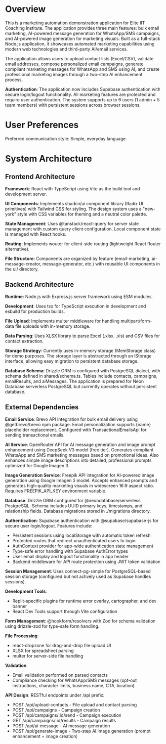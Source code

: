 # Overview

This is a marketing automation demonstration application for Elite IIT Coaching Institute. The application provides three main features: bulk email marketing, AI-powered message generation for WhatsApp/SMS campaigns, and AI-powered image generation for marketing visuals. Built as a full-stack Node.js application, it showcases automated marketing capabilities using modern web technologies and third-party AI/email services.

The application allows users to upload contact lists (Excel/CSV), validate email addresses, compose personalized email campaigns, generate compliant marketing messages for WhatsApp and SMS using AI, and create professional marketing images through a two-step AI enhancement process.

**Authentication**: The application now includes Supabase authentication with secure login/logout functionality. All marketing features are protected and require user authentication. The system supports up to 6 users (1 admin + 5 team members) with persistent sessions across browser sessions.

# User Preferences

Preferred communication style: Simple, everyday language.

# System Architecture

## Frontend Architecture

**Framework**: React with TypeScript using Vite as the build tool and development server.

**UI Components**: Implements shadcn/ui component library (Radix UI primitives) with Tailwind CSS for styling. The design system uses a "new-york" style with CSS variables for theming and a neutral color palette.

**State Management**: Uses @tanstack/react-query for server state management with custom query client configuration. Local component state is managed with React hooks.

**Routing**: Implements wouter for client-side routing (lightweight React Router alternative).

**File Structure**: Components are organized by feature (email-marketing, ai-message-creator, message-generator, etc.) with reusable UI components in the ui/ directory.

## Backend Architecture

**Runtime**: Node.js with Express.js server framework using ESM modules.

**Development**: Uses tsx for TypeScript execution in development and esbuild for production builds.

**File Upload**: Implements multer middleware for handling multipart/form-data file uploads with in-memory storage.

**Data Parsing**: Uses XLSX library to parse Excel (.xlsx, .xls) and CSV files for contact extraction.

**Storage Strategy**: Currently uses in-memory storage (MemStorage class) for demo purposes. The storage layer is abstracted through an IStorage interface, allowing easy migration to persistent database storage.

**Database Schema**: Drizzle ORM is configured with PostgreSQL dialect, with schema defined in shared/schema.ts. Tables include contacts, campaigns, emailResults, and aiMessages. The application is prepared for Neon Database serverless PostgreSQL but currently operates without persistent database.

## External Dependencies

**Email Service**: Brevo API integration for bulk email delivery using @getbrevo/brevo npm package. Email personalization supports {name} placeholder replacement. Configured with TransactionalEmailsApi for sending transactional emails.

**AI Service**: OpenRouter API for AI message generation and image prompt enhancement using DeepSeek V3 model (free tier). Generates compliant WhatsApp and SMS marketing messages based on promotional ideas. Also enhances simple image descriptions into detailed, professional prompts optimized for Google Imagen 3.

**Image Generation Service**: Freepik API integration for AI-powered image generation using Google Imagen 3 model. Accepts enhanced prompts and generates high-quality marketing visuals in widescreen 16:9 aspect ratio. Requires FREEPIK_API_KEY environment variable.

**Database**: Drizzle ORM configured for @neondatabase/serverless PostgreSQL. Schema includes UUID primary keys, timestamps, and relationship fields. Database migrations stored in ./migrations directory.

**Authentication**: Supabase authentication with @supabase/supabase-js for secure user login/logout. Features include:
- Persistent sessions using localStorage with automatic token refresh
- Protected routes that redirect unauthenticated users to login
- AuthContext provider for app-wide authentication state management
- Type-safe error handling with Supabase AuthError types
- User email display and logout functionality in app header
- Backend middleware for API route protection using JWT token validation

**Session Management**: Uses connect-pg-simple for PostgreSQL-based session storage (configured but not actively used as Supabase handles sessions).

**Development Tools**: 
- Replit-specific plugins for runtime error overlay, cartographer, and dev banner
- React Dev Tools support through Vite configuration

**Form Management**: @hookform/resolvers with Zod for schema validation using drizzle-zod for type-safe form handling.

**File Processing**: 
- react-dropzone for drag-and-drop file upload UI
- XLSX for spreadsheet parsing
- multer for server-side file handling

**Validation**: 
- Email validation performed on parsed contacts
- Compliance checking for WhatsApp/SMS messages (opt-out instructions, character limits, business name, CTA, location)

**API Design**: RESTful endpoints under /api prefix:
- POST /api/upload-contacts - File upload and contact parsing
- POST /api/campaigns - Campaign creation
- POST /api/campaigns/:id/send - Campaign execution
- GET /api/campaigns/:id/results - Campaign results
- POST /api/ai-message - AI message generation
- POST /api/generate-image - Two-step AI image generation (prompt enhancement + image creation)